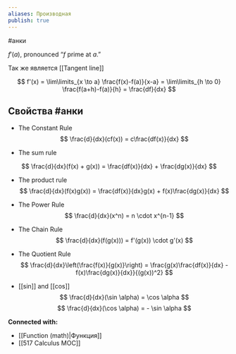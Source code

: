 ```yaml
---
aliases: Производная
publish: true
---
```



#анки 

$f'(a)$, pronounced “$f$ prime at $a$.”

Так же является [[Tangent line]]


$$
f'(x) = \lim\limits_{x \to a} \frac{f(x)-f(a)}{x-a} = \lim\limits_{h \to 0} \frac{f(a+h)-f(a)}{h} = \frac{df}{dx}
$$







## Свойства #анки

- The Constant Rule
$$
\frac{d}{dx}(cf(x)) = c\frac{df(x)}{dx}
$$

- The sum rule

$$
\frac{d}{dx}(f(x) + g(x)) = \frac{df(x)}{dx} + \frac{dg(x)}{dx}
$$

- The product rule
$$
\frac{d}{dx}(f(x)g(x)) = \frac{df(x)}{dx}g(x) + f(x)\frac{dg(x)}{dx}
$$


- The Power Rule
$$
\frac{d}{dx}(x^n) = n \cdot x^{n-1}
$$

- The Chain Rule
$$
\frac{d}{dx}(f(g(x))) = f'(g(x)) \cdot g'(x)
$$

- The Quotient Rule
$$
\frac{d}{dx}\left(\frac{f(x)}{g(x)}\right) = \frac{g(x)\frac{df(x)}{dx} - f(x)\frac{dg(x)}{dx}}{(g(x))^2}
$$



- [[sin]] and [[cos]]
$$
\frac{d}{dx}(\sin \alpha) = \cos \alpha
$$
$$
\frac{d}{dx}(\cos \alpha) = - \sin \alpha
$$






**Connected with:**
- [[Function (math)|Функция]]
- [[517 Сalculus MOC]]

